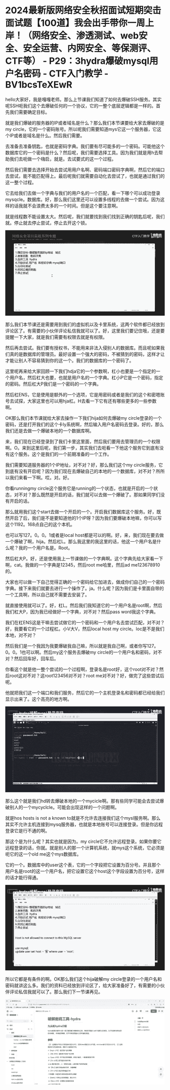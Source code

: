 # 2024最新版网络安全秋招面试短期突击面试题【100道】我会出手带你一周上岸！（网络安全、渗透测试、web安全、安全运营、内网安全、等保测评、CTF等） - P29：3hydra爆破mysql用户名密码 - CTF入门教学 - BV1bcsTeXEwR

hello大家好，我是嘎嘎老师。那么上节课我们知道了如何去爆破SSH服务。其实呢SSH呃我们这个去爆破任何的一个协议，它的一整个底层逻辑都是一样的。首先我们需要确定目标。

就是我们爆破的服务器的IP或者域名是什么？那么我们本节课要给大家去爆破的是my circle，它的一个密码账号。所以呢我们需要知道mys它这一个服务器，它这个IP或者是域名是什么。然后我们需要。

去准备去准备钥匙，也就是密码字典。我们要有尽可能多的一个密码。可能他这个数据库它的一个密码是什么？然后呢，我们需要选择工具。因为我们就是用h去帮助我们去呃做一个嗨启，就是。去试要式的这一个过程。

然后我们需要去选择开始去尝试用用户名啊、密码端口密码字典啊，然后它的端口去尝试，能不能匹配得上。最后呢我们就需要自动化去尝试了，也就是通过我们的这一整个过程。

它去给我们去做一个字典与我们的用户名的一个匹配，看一下哪个可以成功登录mysqcle。数据库。好，那么我们这里还可以设置多线程的去做一个尝试。因为这样的话我就不会浪费太多的一个时间。但是这个要注意啊。

就是线程数不能设置太大。然后呢，我们就要找到我们找到正确的钥匙后呢，我们就。停止就去停止尝试，停止去开这个锁。



![](img/152536f72b3c458d9f926c3104f4d145_1.png)

那么我们本节课还是需要用到我们的虚拟机以及卡里系统，这两个软件都已经放到评论区了。有需要的小伙伴评论私信我就可以了。好，这里我们要记住哦，还是要提醒一下大家，就是我们需要有权限去就是有权限。

然后再去尝试。我们要有授权书，不能用来非法入侵别人的数据库。而且呢如果我们真的是数据库的管理员。最好设置一个强大的密码，不被猜到的密码，这样才让才能让别人不容易猜到你的这一个。我们的数据库的一个密码了。

这里呢再来给大家回顾一下我们hdja它的一个参数啊，杠小也要是一个指定的一个用户名，然后杠大也要，也就是用户名的一个字典。杠小P它是一个密码，指定的密码。然后杠大P我们是一个密码的一个字典。

然后杠ENS，它是使用是额外的一个选项，它是用密码或者是我们的这个和密嗯账号去试探，大家这里也可以用hja杠。H去看一下它有还有哪些更多的一些参数啊。

OK那么我们本节课就给大家去操作一下我们hija如何去爆破my circle登录的一个密码，还是打开我们的这个卡ly系统啊，然后输入用户名密码去登录。好的，那么我们还是去做一个爆破本地的一个数据库啊。

来，我们现在已经登录到了我们卡里这里面，然后我们要用去管理员的一个权限啊。O。来到这里后呢，我们第一步，其实我们去呃看一下他这个服务它到底有没有这个服务。这个是我们的一个前期准备的一个工作。

我们需要知道服务器的1个IP地址，对不对？好，那么我们这个my circle服务，它到底有没有开启呢？因为我们现在去爆破自己的本地的一个数据库，对不对？所所以我们来看一下啊。哎。对。好。

你看runningmy circle这个服务它是running的一个状态，也就是开启的一个状态，对不对？那么既然是开启的话，我们就可以去做一个爆破了。那如果同学们没有开启的话。

那么就用我们这个start去做一个开启的一个。开启我们数据库这个服务。好，既然开启了后，我们是不是要知道他的1个IP呀？因为我们要爆破本地嘛，你可以写这个1192。168点自己的这个本机。

也可以写127。0。0。1或者是local host都是可以的啊。好，来，我们现在要去做一个爆破了啊，hija。然后杠L。那么我这里的我这里的话，他这一个用户名是什么呢？我的一个用户名是。Root。

然后杠大P。好，还是使用我上一节课做的一个字典啊。这个字典先给大家看一下啊，cat。我做的一个字典是12345，然后root me哈里，然后ad me123678910的。

大家也可以做一下自己觉得正确的一个密码给它加进去，做成你们自己的一个密码字典。接下来我们就要去进行一个操作了。ja。什么呢？因为我们是卡里面自带的一个工具啊，所以自己就不需要去安装了。

就直接使用就可以了。好，杠L。然后我们我知道它的一个用户名是root啊，然后我们杠大P，因为我已经做好一个字典，对不对？然后pass word我这个字典。

我们在杠ENS这是干嘛去尝试做它的一个密码和一个用户名去尝试匹配，对不对？好，我要看它的一个过程杠。小V大V，然后local host my circle。loc是不是我们本地，对不对？

然后我们是一个我因为我要爆破我自己嘛，所以就是我自己啊，或者你写127。0。0。1也可以啊。然后my这个服务去爆破my circle的一个用户名和密码，对不对？然后回车好，回车后。

你看这个就是他一整个尝试的一个过程啊，登录名是root好，这个root对不对？然后root这对不对？这root123456对不对？root me对不对？好，做完了这些尝试后呢。

他就把我们这一个端口和我们服务，然后它的一个主机登录名和密码都已经给我们显示出来了。这个高亮的地方啊。



![](img/152536f72b3c458d9f926c3104f4d145_3.png)

那么这个就是我们hd转去爆破本地的一个mycicle啊。那有些同学可能会去尝试爆破别人的一个mycyclcle。可能会出现这样的一个问题啊。

就是hos hosts is not a known to就是不允许去连接我们这个mysl服务啊。那么其实不允许主机连接到mysq服务器，也就是本地账号可以连接登录。但是你远程登录它是行不通的啊。

那这个是为什么呢？其实也就是因为。my circle它不允许远程登录。如果你要它远程登录的话，你就。就是别人的那一个计算机系统，就mys这个系统，它必须是呃它的这一个old me这个mys数据库。

它的一个。数据库中的user这个表，它的一个字段把它设置为百分号。并且那个用户名是root的这一个用户名，把它设置它这个host这个字段设置为百分号，这样的话才能行得通。



![](img/152536f72b3c458d9f926c3104f4d145_5.png)

所以它都是有条件的啊。OK那么我们这个hija破解my circle登录的一个用户名和密码就讲这么多。我们的资料已经放到评论区了，给大家准备好了，有需要的小伙伴评论私信我就可以了。那么我们下一节课再见。



![](img/152536f72b3c458d9f926c3104f4d145_7.png)